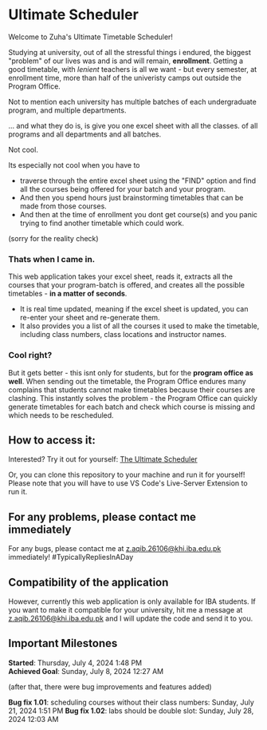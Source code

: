 # Ultimate Scheduler   
Welcome to Zuha's Ultimate Timetable Scheduler!    

Studying at university, out of all the stressful things i endured, the biggest "problem" of our lives was and is and will remain, **enrollment**. Getting a good timetable, with *lenient* teachers is all we want - but every semester, at enrollment time, more than half of the univeristy camps out outside the Program Office.     

Not to mention each university has multiple batches of each undergraduate program, and multiple departments.     

... and what they do is, is give you one excel sheet with all the classes. of all programs and all departments and all batches.    

Not cool.    

Its especially not cool when you have to 
- traverse through the entire excel sheet using the "FIND" option and find all the courses being offered for your batch and your program. 
- And then you spend hours just brainstorming timetables that can be made from those courses. 
- And then at the time of enrollment you dont get course(s) and you panic trying to find another timetable which could work.    

(sorry for the reality check)     

### Thats when I came in.    

This web application takes your excel sheet, reads it, extracts all the courses that your program-batch is offered, and creates all the possible timetables - **in a matter of seconds**.   
- It is real time updated, meaning if the excel sheet is updated, you can re-enter your sheet and re-generate them.   
- It also provides you a list of all the courses it used to make the timetable, including class numbers, class locations and instructor names.  

### Cool right?   

But it gets better - this isnt only for students, but for the **program office as well**. When sending out the timetable, the Program Office endures many complains that students cannot make timetables because their courses are clashing. This instantly solves the problem - the Program Office can quickly generate timetables for each batch and check which course is missing and which needs to be rescheduled.   

## How to access it:
Interested? Try it out for yourself: [The Ultimate Scheduler](https://zuhas-ultimate-timetabler.netlify.app/)   

Or, you can clone this repository to your machine and run it for yourself! Please note that you will have to use VS Code's Live-Server Extension to run it. 

## For any problems, please contact me immediately
For any bugs, please contact me at z.aqib.26106@khi.iba.edu.pk immediately! #TypicallyRepliesInADay     

## Compatibility of the application
However, currently this web application is only available for IBA students. If you want to make it compatible for your university, hit me a message at z.aqib.26106@khi.iba.edu.pk and I will update the code and send it to you.    

## Important Milestones   
**Started**: Thursday, July 4, 2024 1:48 PM    
**Achieved Goal**: Sunday, July 8, 2024 12:27 AM    

(after that, there were bug improvements and features added)    

**Bug fix 1.01**: scheduling courses without their class numbers: Sunday, July 21, 2024 1:51 PM
**Bug fix 1.02**: labs should be double slot: Sunday, July 28, 2024 12:03 AM